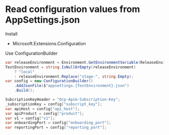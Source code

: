 # Read configuration values from AppSettings.json

Install

* Microsoft.Extensions.Configuration

Use ConfigurationBuilder

```csharp
var releaseEnvironment = Environment.GetEnvironmentVariable(ReleaseEnvironmentName);
TestEnvironment = string.IsNullOrEmpty(releaseEnvironment)
    ? "local"
    : releaseEnvironment.Replace("stage-", string.Empty);
var config = new ConfigurationBuilder()
    .AddJsonFile($"appsettings.{TestEnvironment}.json")
    .Build();

SubcriptionKeyHeader = "Ocp-Apim-Subscription-Key";
_subscriptionKey = config["subscript_key"];
var apiHost = config["api_host"];
var apiProduct = config["product"];
var v1 = config["v1"];
var onboardingPort = config["onboarding_port"];
var reportingPort = config["reporting_port"];
```
